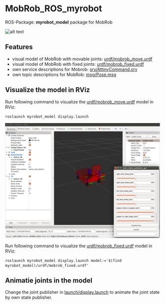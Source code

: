 # MobRob_ROS_myrobot
ROS-Package: **myrobot_model** package for MobRob

![alt text](https://techniccontroller.de/wp-content/uploads/IMG_20200413_191813_edit-508x381.jpg "MobRob")

## Features

- visual model of MobRob with movable joints: [urdf/mobrob_move.urdf](urdf/mobrob_move.urdf)
- visual model of MobRob with fixed joints: [urdf/mobrob_fixed.urdf](urdf/mobrob_fixed.urdf)
- own service descriptions for Mobrob: [srv/AttinyCommand.srv](srv/AttinyCommand.srv)
- own topic descriptions for MobRob: [msg/Pose.msg](msg/Pose.msg)

## Visualize the model in RViz

Run following command to visualize the [urdf/mobrob_move.urdf](urdf/mobrob_move.urdf) model in RViz:

```
roslaunch myrobot_model display.launch
```

![alt text](https://github.com/techniccontroller/MobRob_ROS_myrobot/blob/master/urdf/mobrob_move.png "mobrob_move.urdf")

Run following command to visualize the [urdf/mobrob_fixed.urdf](urdf/mobrob_fixed.urdf) model in RViz:

```
roslaunch myrobot_model display.launch model:='$(find myrobot_model)/urdf/mobrob_fixed.urdf'
```


## Animatie joints in the model

Change the joint publisher in [launch/display.launch](launch/display.launch) to animate the joint state by own state publisher. 
